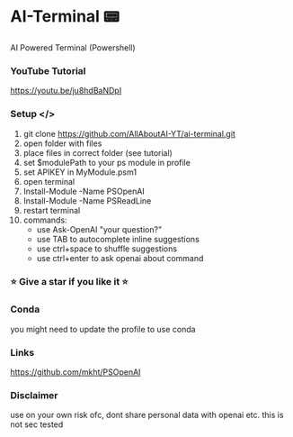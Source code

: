 # AI-Terminal 📟
AI Powered Terminal (Powershell)

### YouTube Tutorial
https://youtu.be/ju8hdBaNDpI

### Setup </>
1. git clone https://github.com/AllAboutAI-YT/ai-terminal.git
2. open folder with files
3. place files in correct folder (see tutorial)
4. set $modulePath to your ps module in profile
5. set APIKEY in MyModule.psm1
6. open terminal
7. Install-Module -Name PSOpenAI
8. Install-Module -Name PSReadLine
9. restart terminal
10. commands:
    - use Ask-OpenAI "your question?"
    - use TAB to autocomplete inline suggestions
    - use ctrl+space to shuffle suggestions
    - use ctrl+enter to ask openai about command
### ⭐ Give a star if you like it ⭐ 

### Conda
you might need to update the profile to use conda

### Links
https://github.com/mkht/PSOpenAI

### Disclaimer
use on your own risk ofc, dont share personal data with openai etc. this is not sec tested
